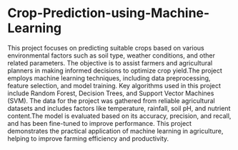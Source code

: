 # Crop-Prediction-using-Machine-Learning
This project focuses on predicting suitable crops based on various environmental factors such as soil type, weather conditions, and other related parameters. The objective is to assist farmers and agricultural planners in making informed decisions to optimize crop yield.The project employs machine learning techniques, including data preprocessing, feature selection, and model training. Key algorithms used in this project include Random Forest, Decision Trees, and Support Vector Machines (SVM). The data for the project was gathered from reliable agricultural datasets and includes factors like temperature, rainfall, soil pH, and nutrient content.The model is evaluated based on its accuracy, precision, and recall, and has been fine-tuned to improve performance. This project demonstrates the practical application of machine learning in agriculture, helping to improve farming efficiency and productivity.
